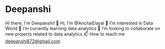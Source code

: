 # Deepanshi
Hi there, I'm Deepanshi!
👋 Hi, I’m @AnchalDayal
👀 I’m interested in Data World
🌱 I’m currently learning data analytics
💞️ I’m looking to collaborate on new projects related to data analytics
📫 How to reach me deepanshi872@gmail.com
